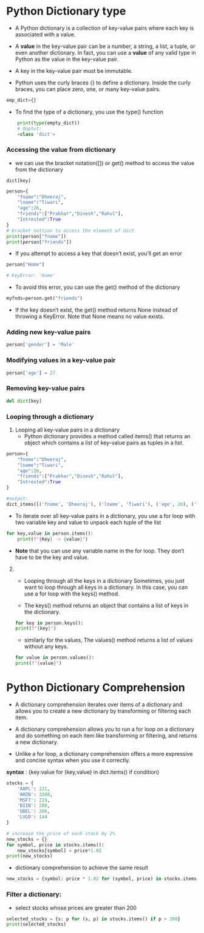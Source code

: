 # Python Dictionary type

- A Python dictionary is a collection of key-value pairs where each key is associated with a value.

- A **value** in the key-value pair can be a number, a string, a list, a tuple, or even another dictionary. In fact, you can use a **value** of any valid type in Python as the value in the key-value pair.

- A key in the key-value pair must be immutable.
- Python uses the curly braces {} to define a dictionary. Inside the curly braces, you can place zero, one, or many key-value pairs.

```py
emp_dict={}
```

- To find the type of a dictionary, you use the type() function
```py
    print(type(empty_dict))
    # Ouptut:
    <class 'dict'>
```


### Accessing the value from dictionary

- we can use the bracket notation([]) or get() method to access the value from the dictionary 
```
dict[key]
```

```py
person={
    "fname":"Dheeraj",
    "lname":"Tiwari",
    "age":26,
    "friends":["Prakhar","Dinesh","Rahul"],
    "Intrested":True
}
# bracket nottion to access the element of dict
print(person["fname"])
print(person["friends"])
```

- If you attempt to access a key that doesn’t exist, you’ll get an error

```py
person["Home"]

# KeyError: 'Home'
```

- To avoid this error, you can use the get() method of the dictionary
```py
myfnds=person.get("friends")
```
- If the key doesn’t exist, the get() method returns None instead of throwing a KeyError. Note that None means no value exists.

### Adding new key-value pairs

```py
person['gender'] = 'Male'
```

### Modifying values in a key-value pair

```py
person['age'] = 27
```

### Removing key-value pairs

```py
del dict[key]
```

### Looping through a dictionary

1) Looping all key-value pairs in a dictionary
    - Python dictionary provides a method called items() that returns an object which contains a list of key-value pairs as tuples in a list.


```py
person={
    "fname":"Dheeraj",
    "lname":"Tiwari",
    "age":26,
    "friends":["Prakhar","Dinesh","Rahul"],
    "Intrested":True
}

#output:
dict_items([('fname', 'Dheeraj'), ('lname', 'Tiwari'), ('age', 26), ('friends', ['Prakhar', 'Dinesh', 'Rahul']), ('Intrested', True)])
```

- To iterate over all key-value pairs in a dictionary, you use a for loop with two variable key and value to unpack each tuple of the list


```py
for key,value in person.items():
    print(f"{Key} -> {value}")
```

- **Note** that you can use any variable name in the for loop. They don’t have to be the key and value.

2)
    - Looping through all the keys in a dictionary
    Sometimes, you just want to loop through all keys in a dictionary. In this case, you can use a for loop with the keys() method.

    - The keys() method returns an object that contains a list of keys in the dictionary.


    ```py
    for key in person.keys():
    print(f"{key}")
    ```

    - similarly for the values, The values() method returns a list of values without any keys.
    ```py
    for value in person.values():
    print(f"{value}")
    ```

# Python Dictionary Comprehension

- A dictionary comprehension iterates over items of a dictionary and allows you to create a new dictionary by transforming or filtering each item.
- A dictionary comprehension allows you to run a for loop on a dictionary and do something on each item like transforming or filtering, and returns a new dictionary.

- Unlike a for loop, a dictionary comprehension offers a more expressive and concise syntax when you use it correctly.


**syntax** :
{key:value for (key,value) in dict.items() if condition}

```py
stocks = {
    'AAPL': 121,
    'AMZN': 3380,
    'MSFT': 219,
    'BIIB': 280,
    'QDEL': 266,
    'LVGO': 144
}

# increase the price of each stock by 2%
new_stocks = {}
for symbol, price in stocks.items():
    new_stocks[symbol] = price*1.02
print(new_stocks)

```

- dictionary comprehension to achieve the same result

```py
new_stocks = {symbol: price * 1.02 for (symbol, price) in stocks.items()}
```

### Filter a dictionary:
- select stocks whose prices are greater than 200
```py
selected_stocks = {s: p for (s, p) in stocks.items() if p > 200}
print(selected_stocks)
```
